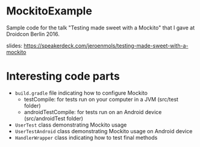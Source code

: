 # MockitoExample
Sample code for the talk "Testing made sweet with a Mockito" that I gave at Droidcon Berlin 2016.

slides: https://speakerdeck.com/jeroenmols/testing-made-sweet-with-a-mockito

# Interesting code parts
- `build.gradle` file indicating how to configure Mockito
  - testCompile: for tests run on your computer in a JVM (src/test folder)
  - androidTestCompile: for tests run on an Android device (src/androidTest folder)
- `UserTest` class demonstrating Mockito usage
- `UserTestAndroid` class demonstrating Mockito usage on Android device
- `HandlerWrapper` class indicating how to test final methods
